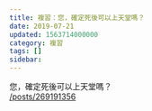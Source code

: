 ```yaml
---
title: 複習：您，確定死後可以上天堂嗎？
date: 2019-07-21
updated: 1563714000000
category: 複習
tags: []
sidebar: 
---
```


<p>您，確定死後可以上天堂嗎？<br/>
<a href="/posts/269191356" target="_blank">/posts/269191356</a></p>
<p> </p>
